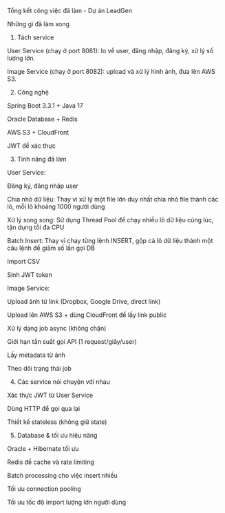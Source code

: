 Tổng kết công việc đã làm - Dự án LeadGen

Những gì đã làm xong

1. Tách service

User Service (chạy ở port 8081): lo về user, đăng nhập, đăng ký, xử lý số lượng lớn.

Image Service (chạy ở port 8082): upload và xử lý hình ảnh, đưa lên AWS S3.

2. Công nghệ 

Spring Boot 3.3.1 + Java 17

Oracle Database + Redis

AWS S3 + CloudFront

JWT để xác thực

3. Tính năng đã làm

User Service:

Đăng ký, đăng nhập user

Chia nhỏ dữ liệu: Thay vì xử lý một file lớn duy nhất chia nhỏ file thành các lô, mỗi lô khoảng 1000 người dùng

Xử lý song song: Sử dụng Thread Pool để chạy nhiều lô dữ liệu cùng lúc, tận dụng tối đa CPU

Batch Insert: Thay vì chạy từng lệnh INSERT, gộp cả lô dữ liệu thành một câu lệnh để giảm số lần gọi DB

Import CSV

Sinh JWT token

Image Service:

Upload ảnh từ link (Dropbox, Google Drive, direct link)

Upload lên AWS S3 + dùng CloudFront để lấy link public

Xử lý dạng job async (không chặn)

Giới hạn tần suất gọi API (1 request/giây/user)

Lấy metadata từ ảnh

Theo dõi trạng thái job

4. Các service nói chuyện với nhau

Xác thực JWT từ User Service

Dùng HTTP để gọi qua lại

Thiết kế stateless (không giữ state)

5. Database & tối ưu hiệu năng

Oracle + Hibernate tối ưu

Redis để cache và rate limiting

Batch processing cho việc insert nhiều

Tối ưu connection pooling

Tối ưu tốc độ import lượng lớn người dùng 

